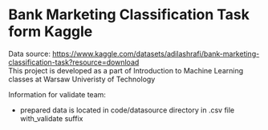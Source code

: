 # Bank Marketing Classification Task form Kaggle 
Data source: https://www.kaggle.com/datasets/adilashrafi/bank-marketing-classification-task?resource=download
<br> This project is developed as a part of Introduction to Machine Learning classes at Warsaw Univeristy of Technology

Information for validate team:
* prepared data is located in code/datasource directory in .csv file with_validate suffix
